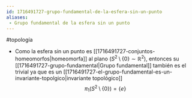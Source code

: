```yaml
---
id: 1716491727-grupo-fundamental-de-la-esfera-sin-un-punto
aliases:
 - Grupo fundamental de la esfera sin un punto
---
```


#topología 

- Como la esfera sin un punto es [[1716491727-conjuntos-homeomorfos|homeomorfa]] al plano ($S^2 \setminus \{0\} \sim \mathbb{R}^2$), entonces su [[1716491727-grupo-fundamental|Grupo fundamental]] también es el trivial ya que es un [[1716491727-el-grupo-fundamental-es-un-invariante-topolgico|invariante topológico]]
$$\pi_1(S^2 \setminus \{0\})=\{e\}$$